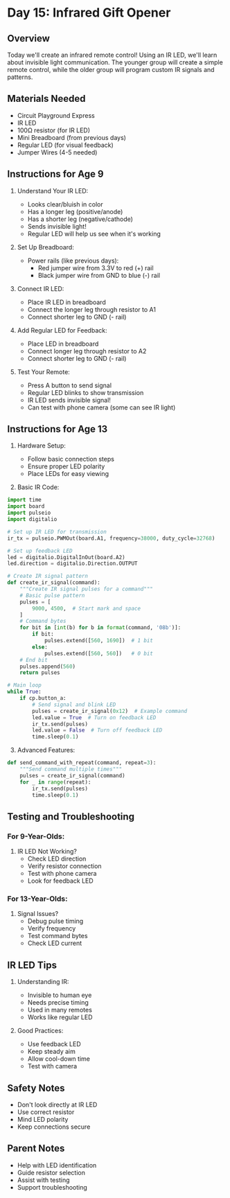 # Day 15: Infrared Gift Opener

## Overview
Today we'll create an infrared remote control! Using an IR LED, we'll learn about invisible light communication. The younger group will create a simple remote control, while the older group will program custom IR signals and patterns.

## Materials Needed
- Circuit Playground Express
- IR LED
- 100Ω resistor (for IR LED)
- Mini Breadboard (from previous days)
- Regular LED (for visual feedback)
- Jumper Wires (4-5 needed)

## Instructions for Age 9

1. Understand Your IR LED:
   - Looks clear/bluish in color
   - Has a longer leg (positive/anode)
   - Has a shorter leg (negative/cathode)
   - Sends invisible light!
   - Regular LED will help us see when it's working

2. Set Up Breadboard:
   - Power rails (like previous days):
     - Red jumper wire from 3.3V to red (+) rail
     - Black jumper wire from GND to blue (-) rail

3. Connect IR LED:
   - Place IR LED in breadboard
   - Connect the longer leg through resistor to A1
   - Connect shorter leg to GND (- rail)

4. Add Regular LED for Feedback:
   - Place LED in breadboard
   - Connect longer leg through resistor to A2
   - Connect shorter leg to GND (- rail)

5. Test Your Remote:
   - Press A button to send signal
   - Regular LED blinks to show transmission
   - IR LED sends invisible signal!
   - Can test with phone camera (some can see IR light)

## Instructions for Age 13

1. Hardware Setup:
   - Follow basic connection steps
   - Ensure proper LED polarity
   - Place LEDs for easy viewing

2. Basic IR Code:
```python
import time
import board
import pulseio
import digitalio

# Set up IR LED for transmission
ir_tx = pulseio.PWMOut(board.A1, frequency=38000, duty_cycle=32768)

# Set up feedback LED
led = digitalio.DigitalInOut(board.A2)
led.direction = digitalio.Direction.OUTPUT

# Create IR signal pattern
def create_ir_signal(command):
    """Create IR signal pulses for a command"""
    # Basic pulse pattern
    pulses = [
        9000, 4500,  # Start mark and space
    ]
    # Command bytes
    for bit in [int(b) for b in format(command, '08b')]:
        if bit:
            pulses.extend([560, 1690])  # 1 bit
        else:
            pulses.extend([560, 560])   # 0 bit
    # End bit
    pulses.append(560)
    return pulses

# Main loop
while True:
    if cp.button_a:
        # Send signal and blink LED
        pulses = create_ir_signal(0x12)  # Example command
        led.value = True  # Turn on feedback LED
        ir_tx.send(pulses)
        led.value = False  # Turn off feedback LED
        time.sleep(0.1)
```

3. Advanced Features:
```python
def send_command_with_repeat(command, repeat=3):
    """Send command multiple times"""
    pulses = create_ir_signal(command)
    for _ in range(repeat):
        ir_tx.send(pulses)
        time.sleep(0.1)
```

## Testing and Troubleshooting

### For 9-Year-Olds:
1. IR LED Not Working?
   - Check LED direction
   - Verify resistor connection
   - Test with phone camera
   - Look for feedback LED

### For 13-Year-Olds:
1. Signal Issues?
   - Debug pulse timing
   - Verify frequency
   - Test command bytes
   - Check LED current

## IR LED Tips

1. Understanding IR:
   - Invisible to human eye
   - Needs precise timing
   - Used in many remotes
   - Works like regular LED

2. Good Practices:
   - Use feedback LED
   - Keep steady aim
   - Allow cool-down time
   - Test with camera

## Safety Notes
- Don't look directly at IR LED
- Use correct resistor
- Mind LED polarity
- Keep connections secure

## Parent Notes
- Help with LED identification
- Guide resistor selection
- Assist with testing
- Support troubleshooting
